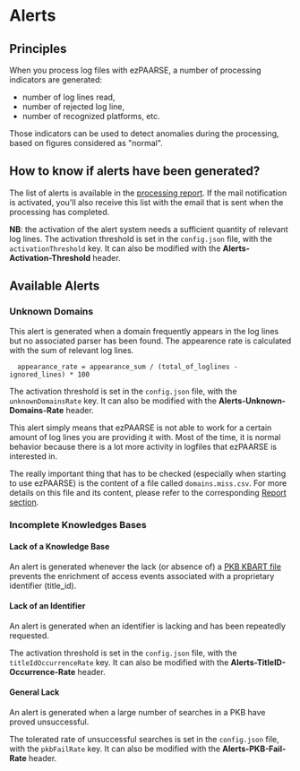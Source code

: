 # Alerts #

## Principles ##
When you process log files with ezPAARSE, a number of processing indicators are generated: 
  * number of log lines read, 
  * number of rejected log line, 
  * number of recognized platforms, etc.

Those indicators can be used to detect anomalies during the processing, based on figures considered as "normal".

## How to know if alerts have been generated? ##
The list of alerts is available in the [processing report](../essential/report.html#alerts). If the mail notification is activated, you'll also receive this list with the email that is sent when the processing has completed.

**NB**: the activation of the alert system needs a sufficient quantity of relevant log lines. The activation threshold is set in the `config.json` file, with the `activationThreshold` key. It can also be modified with the **Alerts-Activation-Threshold** header.

## Available Alerts ##

### Unknown Domains ###
This alert is generated when a domain frequently appears in the log lines but no associated parser has been found. The appearence rate is calculated with the sum of relevant log lines.

```
  appearance_rate = appearance_sum / (total_of_loglines - ignored_lines) * 100
```

The activation threshold is set in the `config.json` file, with the `unknownDomainsRate` key. It can also be modified with the **Alerts-Unknown-Domains-Rate** header.

This alert simply means that ezPAARSE is not able to work for a certain amount of log lines you are providing it with. Most of the time, it is normal behavior because there is a lot more activity in logfiles that ezPAARSE is interested in.

The really important thing that has to be checked (especially when starting to use ezPAARSE) is the content of a file called `domains.miss.csv`. For more details on this file and its content, please refer to the corresponding [Report section](../essential/report.html).



### Incomplete Knowledges Bases ###

#### Lack of a Knowledge Base ####
An alert is generated whenever the lack (or absence of) a [PKB KBART file](../essential/knowledge-base.html) prevents the enrichment of access events associated with a proprietary identifier (title_id).

#### Lack of an Identifier  ####
An alert is generated when an identifier is lacking and has been repeatedly requested.

The activation threshold is set in the `config.json` file, with the `titleIdOccurrenceRate` key. It can also be modified with the **Alerts-TitleID-Occurrence-Rate** header.

#### General Lack ####
An alert is generated when a large number of searches in a PKB have proved unsuccessful.

The tolerated rate of unsuccessful searches is set in the `config.json` file, with the `pkbFailRate` key. It can also be modified with the **Alerts-PKB-Fail-Rate** header.
